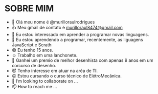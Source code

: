 # SOBRE MIM

- 👋 Olá meu nome é @murilloraulrodrigues
- 👍 Meu gmail de contato é murilloraul8474@gmail.com
- 👀 Eu estou interessado em aprender a programar novas linguagens.
- 🌱 Eu estou aprendendo a programar, recentemente, as liguagens JavaScript e Scrath
- :sweat_smile: Eu tenho 15 anos.
- :relaxed: Trabalho em uma lanchonete.
- :disguised_face: Ganhei um premio de melhor desenhista com apenas 9 anos em um corcurso de desenho.
- :smiling_imp: Tenho interesse em atuar na aréa de TI.
- :upside_down_face: Estou cursando o curso técnico de ElétroMecânica.
- 💞️ I’m looking to collaborate on ...
- 📫 How to reach me ...

<!---
murilloraulrodrigues/murilloraulrodrigues is a ✨ special ✨ repository because its `README.md` (this file) appears on your GitHub profile.
You can click the Preview link to take a look at your changes.
--->
